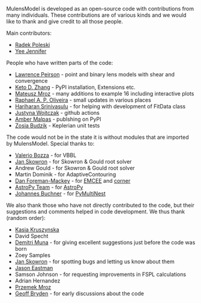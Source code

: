 MulensModel is developed as an open-source code with contributions from many individuals. These contributions are of various kinds and we would like to thank and give credit to all those people.

Main contributors:
* [Radek Poleski](https://github.com/rpoleski)
* [Yee Jennifer](https://github.com/jenniferyee)

People who have written parts of the code:
* [Lawrence Peirson](https://github.com/alpv95) - point and binary lens models with shear and convergence
* [Keto D. Zhang](https://github.com/ketozhang) - PyPI installation, Extensions etc.
* [Mateusz Mroz](https://github.com/mjmroz) - many additions to example 16 including interactive plots
* [Raphael A. P. Oliveira](https://github.com/rapoliveira) - small updates in various places
* [Hariharan Srinivasulu](https://github.com/meethari) - for helping with development of FitData class
* [Justyna Wojtczak](https://github.com/justi) - github actions
* [Amber Malpas](https://github.com/AmberLee2427) - publshing on PyPI
* [Zosia Budzik](https://github.com/SophieBudzik) - Keplerian unit tests

The code would not be in the state it is without modules that are imported by MulensModel. Special thanks to:
* [Valerio Bozza](https://github.com/valboz) - for VBBL
* [Jan Skowron](https://github.com/jskowron) - for Skowron & Gould root solver
* Andrew Gould - for Skowron & Gould root solver
* Martin Dominik - for AdaptiveContouring
* [Dan Foreman-Mackey](https://github.com/dfm) - for [EMCEE](https://github.com/dfm/emcee) and [corner](https://github.com/dfm/corner.py)
* [AstroPy Team](https://github.com/astropy) - for [AstroPy](https://github.com/astropy/astropy)
* [Johannes Buchner](https://github.com/JohannesBuchner) - for [PyMultiNest](https://github.com/JohannesBuchner/PyMultiNest)

We also thank those who have not directly contributed to the code, but their suggestions and comments helped in code development. We thus thank (random order):
* [Kasia Kruszynska](https://github.com/KKruszynska)
* David Specht
* [Demitri Muna](https://github.com/demitri) - for giving excellent suggestions just before the code was born
* Zoey Samples
* [Jan Skowron](https://github.com/jskowron) - for spotting bugs and letting us know about them
* [Jason Eastman](https://github.com/jdeast)
* Samson Johnson - for requesting improvements in FSPL calculations
* Adrian Hernandez
* [Przemek Mroz](https://github.com/przemekmroz)
* [Geoff Bryden](https://github.com/gryden) - for early discussions about the code

